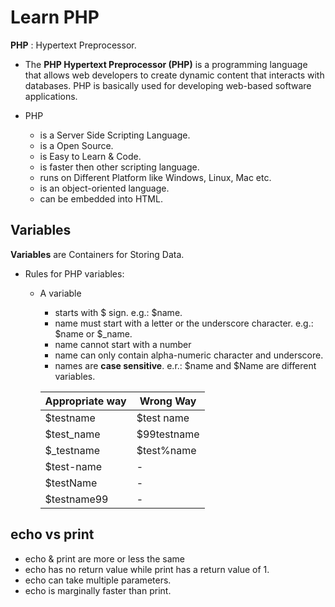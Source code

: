 # Learn PHP #

**PHP** : Hypertext Preprocessor.

- The **PHP Hypertext Preprocessor (PHP)** is a programming language that allows web developers to create dynamic content that interacts with databases. PHP is basically used for developing web-based software applications. 

- PHP
    - is a Server Side Scripting Language.
    - is a Open Source.
    - is Easy to Learn & Code.
    - is faster then other scripting language.
    - runs on Different Platform like Windows, Linux, Mac etc.
    - is an object-oriented language.
    - can be embedded into HTML.


## Variables ##

**Variables** are Containers for Storing Data.

- Rules for PHP variables:
    - A variable
        - starts with $ sign. e.g.: $name.
        - name must start with a letter or the underscore character. e.g.: $name or $_name.
        - name cannot start with a number
        - name can only contain alpha-numeric character and underscore.
        - names are **case sensitive**. e.r.: $name and $Name are different variables.
    
        Appropriate way  | Wrong Way
        ------------- | -------------
        $testname  | $test name
        $test_name  | $99testname
        $_testname  | $test%name
        $test-name  | -
        $testName  | -
        $testname99  | -


## echo vs print ##   
- echo & print are more or less the same
- echo has no return value while print has a return value of 1.
- echo can take multiple parameters.
- echo is marginally faster than print.




